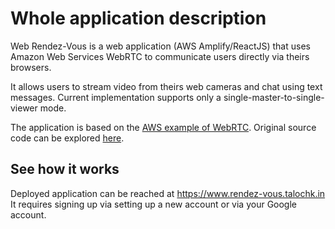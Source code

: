 # Whole application description
Web Rendez-Vous is a web application (AWS Amplify/ReactJS) that uses Amazon Web Services WebRTC to communicate users directly via theirs browsers.

It allows users to stream video from theirs web cameras and chat using text messages.
Current implementation supports only a single-master-to-single-viewer mode.

The application is based on the 
<a href="https://awslabs.github.io/amazon-kinesis-video-streams-webrtc-sdk-js/examples/index.html">AWS example of WebRTC</a>. 
Original source code can be explored <a href="https://github.com/awslabs/amazon-kinesis-video-streams-webrtc-sdk-js">here</a>.

## See how it works
Deployed application can be reached at <a href="https://www.rendez-vous.talochk.in">https://www.rendez-vous.talochk.in </a><br/>
It requires signing up via setting up a new account or via your Google account.
